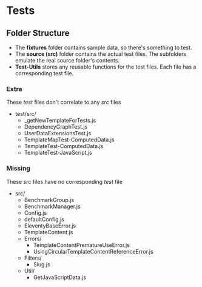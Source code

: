 # Tests

## Folder Structure

- The **fixtures** folder contains sample data, so there's something to test.
- The **source (src)** folder contains the actual test files. The subfolders emulate the real source folder's contents.
- **Test-Utils** stores any reusable functions for the test files. Each file has a corresponding test file.

### Extra

These _test_ files don't correlate to any _src_ files

- test/src/
  - \_getNewTemplateForTests.js
  - DependencyGraphTest.js
  - UserDataExtensionsTest.js
  - TemplateMapTest-ComputedData.js
  - TemplateTest-ComputedData.js
  - TemplateTest-JavaScript.js

### Missing

These _src_ files have no corresponding _test_ file

- src/
  - BenchmarkGroup.js
  - BenchmarkManager.js
  - Config.js
  - defaultConfig.js
  - EleventyBaseError.js
  - TemplateContent.js
  - Errors/
    - TemplateContentPrematureUseError.js
    - UsingCircularTemplateContentReferenceError.js
  - Filters/
    - Slug.js
  - Util/
    - GetJavaScriptData.js
